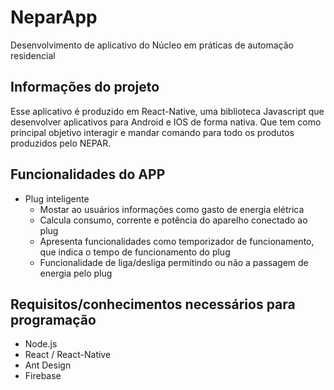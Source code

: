 # NeparApp
Desenvolvimento de aplicativo do Núcleo em práticas de automação residencial
## Informações do projeto
Esse aplicativo é produzido em React-Native, uma biblioteca Javascript que desenvolver aplicativos para Android e IOS de forma nativa. Que tem como principal objetivo interagir e mandar comando para todo os produtos produzidos pelo NEPAR.

## Funcionalidades do APP
- Plug inteligente 
  - Mostar ao usuários informações como gasto de energia elétrica
  - Calcula consumo, corrente e potência do aparelho conectado ao plug
  - Apresenta funcionalidades como temporizador de funcionamento, que indica o tempo de funcionamento do plug
  - Funcionalidade de liga/desliga permitindo ou não a passagem de energia pelo plug
## Requisitos/conhecimentos necessários para programação
- Node.js
- React / React-Native
- Ant Design
- Firebase
